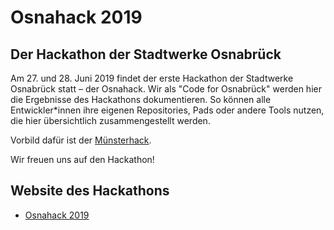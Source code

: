 # Osnahack 2019
## Der Hackathon der Stadtwerke Osnabrück

Am 27. und 28. Juni 2019 findet der erste Hackathon der Stadtwerke Osnabrück statt – der Osnahack. Wir als "Code for Osnabrück" werden hier die Ergebnisse des Hackathons dokumentieren. So können alle Entwickler*innen ihre eigenen Repositories, Pads oder andere Tools nutzen, die hier übersichtlich zusammengestellt werden.

Vorbild dafür ist der [Münsterhack](https://github.com/codeformuenster/muensterhack/blob/master/2018.md).

Wir freuen uns auf den Hackathon!

## Website des Hackathons
* [Osnahack 2019](https://www.osnahack.de)
